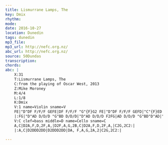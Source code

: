 ```yaml
---
title: Lismurrane Lamps, The
key: Dmix
rhythm: 
mode:
date: 2016-10-27
location: Dunedin
tags: dunedin
mp3_file:
mp3_url: http://nefc.org.nz/
abc_url: http://nefc.org.nz/
source: 50Dundas
transcription:
chords: 
abc: |
    X:31
    T:Lismurrane Lamps, The
    C:from the playing of Oscar West, 2013
    Z:Mike Moroney
    M:4/4
    L:1/8
    K:Dmix
    V:1 name=Violin sname=V
    FE|"D"DF F/F/F GEFE|DF F/F/F "G"{F}G2 FE|"D"DF F/F/F GEFD|"C"{F}ED CD E2:|!
    |:FG|"D"AD D/D/D "G"BD D/D/D|"D"AD D/D/D F2FG|AD D/D/D "G"BD"D"AD|"C"{F}EDCDE2:|
    V:C clef=bass middle=D name=Cello sname=C
    A,C|D2A,F,D,2F,A,|D2F,A,G,2B,C|D2A,F,D,2F,A,|C2G,2C2:|
    |:A,C|D2DDD2DD|D2DDD2DD|DA, F,A,G,2A,2|C2G,2C2:|

---
```


